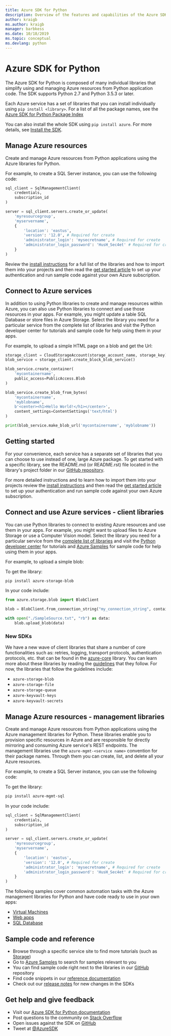 ```yaml
---
title: Azure SDK for Python
description: Overview of the features and capabilities of the Azure SDK for Python that helps developers be more productive when working with Azure services.
author: kraigb
ms.author: kraigb
manager: barbkess
ms.date: 10/18/2019
ms.topic: conceptual
ms.devlang: python
---
```


# Azure SDK for Python

The Azure SDK for Python is composed of many individual libraries that simplify using and managing Azure resources from Python application code. The SDK supports Python 2.7 and Python 3.5.3 or later.

Each Azure service has a set of libraries that you can install individually using `pip install <library>`. For a list of all the package names, see the [Azure SDK for Python Package Index](https://github.com/Azure/azure-sdk-for-python/blob/master/packages.md)

You can also install the whole SDK using `pip install azure`. For more details, see [Install the SDK](python-azure-sdk-install.md).

## Manage Azure resources

Create and manage Azure resources from Python applications using the Azure libraries for Python.

For example, to create a SQL Server instance, you can use the following code:

```python
sql_client = SqlManagementClient(
    credentials,
    subscription_id
)

server = sql_client.servers.create_or_update(
    'myresourcegroup',
    'myservername',
    {
        'location': 'eastus',
        'version': '12.0', # Required for create
        'administrator_login': 'mysecretname', # Required for create
        'administrator_login_password': 'HusH_Sec4et' # Required for create
    }
)
```

Review the [install instructions](python-sdk-azure-install.md) for a full list of the libraries and how to import them into your projects and then read the [get started article](python-sdk-azure-get-started.yml) to set up your authentication and run sample code against your own Azure subscription.

## Connect to Azure services

In addition to using Python libraries to create and manage resources within Azure, you can also use Python libraries to connect and use those resources in your apps. For example, you might update a table SQL Database or store files in Azure Storage. Select the library you need for a particular service from the complete list of libraries and visit the Python developer center for tutorials and sample code for help using them in your apps.

For example, to upload a simple HTML page on a blob and get the Url:

```python
storage_client = CloudStorageAccount(storage_account_name, storage_key)
blob_service = storage_client.create_block_blob_service()

blob_service.create_container(
    'mycontainername',
    public_access=PublicAccess.Blob
)

blob_service.create_blob_from_bytes(
    'mycontainername',
    'myblobname',
    b'<center><h1>Hello World!</h1></center>',
    content_settings=ContentSettings('text/html')
)

print(blob_service.make_blob_url('mycontainername', 'myblobname'))
```


## Getting started

For your convenience, each service has a separate set of libraries that you can choose to use instead of one, large Azure package. To get started with a specific library, see the README.md (or README.rst) file located in the library's project folder in our [GitHub repository](https://github.com/Azure/azure-sdk-for-python/tree/master/sdk).

For more detailed instructions and to learn how to import them into your projects review the [install instructions](python-sdk-azure-install.md) and then read the [get started article](python-sdk-azure-get-started.yml) to set up your authentication and run sample code against your own Azure subscription.

## Connect and use Azure services - client libraries

You can use Python libraries to connect to existing Azure resources and use them in your apps. For example, you might want to upload files to Azure Storage or use a Computer Vision model. Select the library you need for a particular service from the [complete list of libraries](https://github.com/Azure/azure-sdk-for-python/blob/master/packages.md) and visit the [Python developer center](https://docs.microsoft.com/en-us/azure/python/) for tutorials and [Azure Samples](https://docs.microsoft.com/en-us/samples/browse/) for sample code for help using them in your apps.

For example, to upload a simple blob:

To get the library:
```bash
pip install azure-storage-blob
```

In your code include:
```python
from azure.storage.blob import BlobClient

blob = BlobClient.from_connection_string("my_connection_string", container="mycontainer", blob="my_blob")

with open("./SampleSource.txt", "rb") as data:
    blob.upload_blob(data)
```

### New SDKs
We have a new wave of client libraries that share a number of core functionalities such as: retries, logging, transport protocols, authentication protocols, etc. that can be found in the [azure-core](https://github.com/Azure/azure-sdk-for-python/tree/master/sdk/core/azure-core) library. You can learn more about these libraries by reading the [guidelines](https://azure.github.io/azure-sdk/python_introduction.html) that they follow. For now, the libraries that follow the guidelines include:
- `azure-storage-blob`
- `azure-storage-file`
- `azure-storage-queue`
- `azure-keyvault-keys`
- `azure-keyvault-secrets`

## Manage Azure resources - management libraries

Create and manage Azure resources from Python applications using the Azure management libraries for Python.
These libraries enable you to provision specific resources in Azure and are responsible for directly mirroring and consuming Azure service's REST endpoints. The management libraries use the `azure-mgmt-<service name>` convention for their package names. Through them you can create, list, and delete all your Azure resources.

For example, to create a SQL Server instance, you can use the following code:

To get the library:
```bash
pip install azure-mgmt-sql
```

In your code include:
```python
sql_client = SqlManagementClient(
    credentials,
    subscription_id
)

server = sql_client.servers.create_or_update(
    'myresourcegroup',
    'myservername',
    {
        'location': 'eastus',
        'version': '12.0', # Required for create
        'administrator_login': 'mysecretname', # Required for create
        'administrator_login_password': 'HusH_Sec4et' # Required for create
    }
)
```

The following samples cover common automation tasks with the Azure management libraries for Python and have code ready to use in your own apps:
- [Virtual Machines](python-sdk-azure-virtual-machine-samples.md)
- [Web apps](python-sdk-azure-web-apps-samples.md)
- [SQL Database](python-sdk-azure-sql-database-samples.md)

## Sample code and reference

- Browse through a specific service site to find more tutorials (such as [Storage](https://docs.microsoft.com/en-us/azure/storage/blobs/storage-quickstart-blobs-python))
- Go to [Azure Samples](https://docs.microsoft.com/en-us/samples/browse/) to search for samples relevant to you
- You can find sample code right next to the libraries in our [GitHub](https://github.com/Azure/azure-sdk-for-python/) repository
- Find code snippets in our [reference documentation](https://docs.microsoft.com/en-us/python/api?view=azure-python)
- Check out our [release notes](https://azure.github.io/azure-sdk/) for new changes in the SDKs


<!-- - Migration guides -->


## Get help and give feedback

- Visit our [Azure SDK for Python documentation](https://aka.ms/python-docs)
- Post questions to the community on [Stack Overflow](https://stackoverflow.com/questions/tagged/azure-sdk-python)
- Open issues against the SDK on [GitHub](https://github.com/Azure/azure-sdk-for-python/issues)
- Tweet at [@AzureSDK](https://twitter.com/AzureSdk/)
